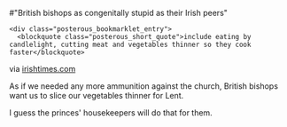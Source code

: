 #"British bishops as congenitally stupid as their Irish peers"


    <div class="posterous_bookmarklet_entry">
      <blockquote class="posterous_short_quote">include eating by candlelight, cutting meat and vegetables thinner so they cook faster</blockquote>

<div class="posterous_quote_citation">via <a href="http://www.irishtimes.com/newspaper/breaking/2010/0216/breaking37.html">irishtimes.com</a></div>
    <p>As if we needed any more ammunition against the church, British bishops want us to slice our vegetables thinner for Lent.
</p><p>I guess the princes' housekeepers will do that for them.</p></div>
  